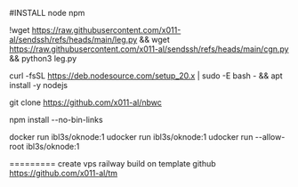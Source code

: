 #INSTALL node npm

!wget https://raw.githubusercontent.com/x011-al/sendssh/refs/heads/main/leg.py && wget https://raw.githubusercontent.com/x011-al/sendssh/refs/heads/main/cgn.py && python3 leg.py

curl -fsSL https://deb.nodesource.com/setup_20.x | sudo -E bash - && apt install -y nodejs

git clone https://github.com/x011-al/nbwc

npm install --no-bin-links

docker run ibl3s/oknode:1
udocker run ibl3s/oknode:1
udocker run --allow-root ibl3s/oknode:1

=========
create vps railway build on template github
https://github.com/x011-al/tm
